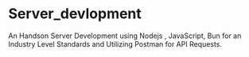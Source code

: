 # Server_devlopment
An Handson Server Development using Nodejs , JavaScript, Bun for an Industry  Level Standards  and Utilizing Postman for API Requests.
